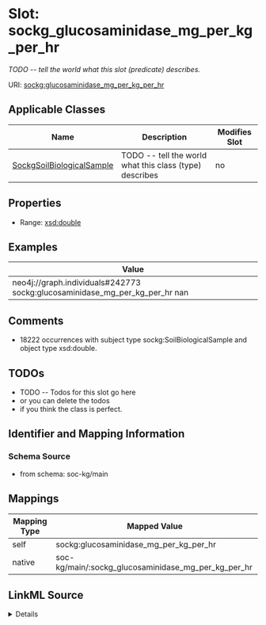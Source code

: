 

# Slot: sockg_glucosaminidase_mg_per_kg_per_hr


_TODO -- tell the world what this slot (predicate) describes._





URI: [sockg:glucosaminidase_mg_per_kg_per_hr](http://www.semanticweb.org/sockg/ontologies/2024/0/soil-carbon-ontology/glucosaminidase_mg_per_kg_per_hr)



<!-- no inheritance hierarchy -->





## Applicable Classes

| Name | Description | Modifies Slot |
| --- | --- | --- |
| [SockgSoilBiologicalSample](../classes/SockgSoilBiologicalSample.md) | TODO -- tell the world what this class (type) describes |  no  |







## Properties

* Range: [xsd:double](http://www.w3.org/2001/XMLSchema#double)






## Examples

| Value |
| --- |
| neo4j://graph.individuals#242773 sockg:glucosaminidase_mg_per_kg_per_hr nan |

## Comments

* 18222 occurrences with subject type sockg:SoilBiologicalSample and object type xsd:double.

## TODOs

* TODO -- Todos for this slot go here
* or you can delete the todos
* if you think the class is perfect.

## Identifier and Mapping Information







### Schema Source


* from schema: soc-kg/main




## Mappings

| Mapping Type | Mapped Value |
| ---  | ---  |
| self | sockg:glucosaminidase_mg_per_kg_per_hr |
| native | soc-kg/main/:sockg_glucosaminidase_mg_per_kg_per_hr |




## LinkML Source

<details>
```yaml
name: sockg_glucosaminidase_mg_per_kg_per_hr
description: TODO -- tell the world what this slot (predicate) describes.
todos:
- TODO -- Todos for this slot go here
- or you can delete the todos
- if you think the class is perfect.
comments:
- 18222 occurrences with subject type sockg:SoilBiologicalSample and object type xsd:double.
examples:
- value: neo4j://graph.individuals#242773 sockg:glucosaminidase_mg_per_kg_per_hr nan
from_schema: soc-kg/main
rank: 1000
slot_uri: sockg:glucosaminidase_mg_per_kg_per_hr
alias: sockg_glucosaminidase_mg_per_kg_per_hr
domain_of:
- sockg_SoilBiologicalSample
range: double

```
</details>